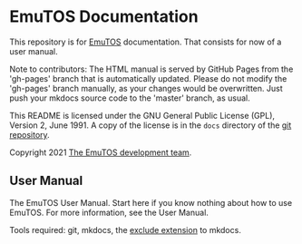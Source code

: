 # EmuTOS Documentation #

This repository is for [EmuTOS](https://emutos.sourceforge.io/) documentation. That consists for now of a user manual.

Note to contributors: The HTML manual is served by GitHub Pages from the 'gh-pages' branch that is automatically updated. Please do not modify the 'gh-pages' branch manually, as your changes would be overwritten. Just push your mkdocs source code to the 'master' branch, as usual.

This README is licensed under the GNU General Public License (GPL), Version 2, June 1991. A copy of the license is in the ``docs`` directory of the [git repository](https://github.com/emutos/manual).

Copyright 2021 [The EmuTOS development team](https://raw.githubusercontent.com/emutos/emutos/master/doc/authors.txt).


## User Manual ##

The EmuTOS User Manual. Start here if you know nothing about how to use EmuTOS. For more information, see the User Manual.

Tools required: git, mkdocs, the [exclude extension](https://github.com/apenwarr/mkdocs-exclude) to mkdocs.
